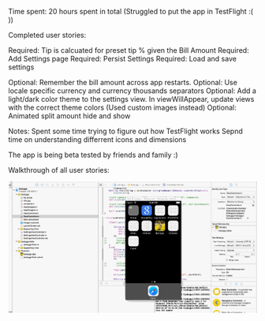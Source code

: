 Time spent: 20 hours spent in total (Struggled to put the app in TestFlight :( ))

Completed user stories:

Required: Tip is calcuated for preset tip % given the Bill Amount
Required: Add Settings page
Required: Persist Settings
Required: Load and save settings

Optional: Remember the bill amount across app restarts.
Optional: Use locale specific currency and currency thousands separators
Optional: Add a light/dark color theme to the settings view. In viewWillAppear, update views with the correct theme colors (Used custom images instead)
Optional: Animated split amount hide and show

Notes:
    Spent some time trying to figure out how TestFlight works
    Sepnd time on understanding differrent icons and dimensions
    
The app is being beta tested by friends and family :)

Walkthrough of all user stories:

![Alt text](https://github.com/prafulmantale/MobileDevelopment/blob/master/IOSApps/codepath/tipduggu/tipcalculator.gif)
